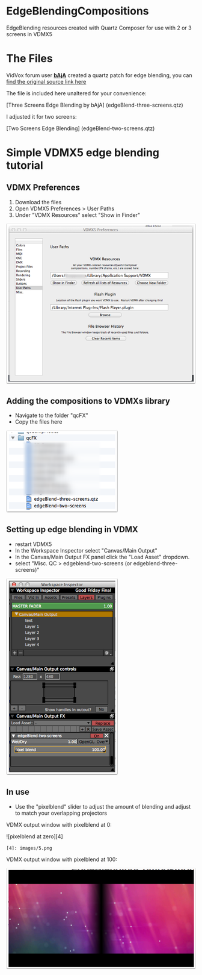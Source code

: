 EdgeBlendingCompositions
========================

EdgeBlending resources created with Quartz Composer for use with 2 or 3 screens in VDMX5

# The Files

VidVox forum user **[bAjA](http://www.vidvox.net/forums/memberlist.php?mode=viewprofile&u=832)** created a quartz patch for edge blending, you can [find the original source link here](http://www.vidvox.net/forums/viewtopic.php?t=5863)

The file is included here unaltered for your convenience:

[Three Screens Edge Blending by bAjA] (edgeBlend-three-screens.qtz)

I adjusted it for two screens:

[Two Screens Edge Blending] (edgeBlend-two-screens.qtz)

# Simple VDMX5 edge blending tutorial

## VDMX Preferences
1. Download the files
2. Open VDMX5 Preferences > User Paths
3. Under "VDMX Resources" select "Show in Finder"

![VDMX Preferences][1]

   [1]: images/1.png

## Adding the compositions to VDMXs library

  * Navigate to the folder "qcFX"
  * Copy the files here

![Adding the compositions to VDMXs library][2]

   [2]: images/2.png

## Setting up edge blending in VDMX

  * restart VDMX5
  * In the Workspace Inspector select "Canvas/Main Output"
  * In the Canvas/Main Output FX panel click the "Load Asset" dropdown.
  * select "Misc. QC > edgeblend-two-screens (or edgeblend-three-screens)"

![Setting up edge blending in VDMX][3]

   [3]: images/3.png

## In use

  * Use the "pixelblend" slider to adjust the amount of blending and adjust to match your overlapping projectors

VDMX output window with pixelblend at 0:

![pixelblend at zero][4]

	[4]: images/5.png


VDMX output window with pixelblend at 100:

![pixelblend at 100][5]

   [5]: images/4.png
